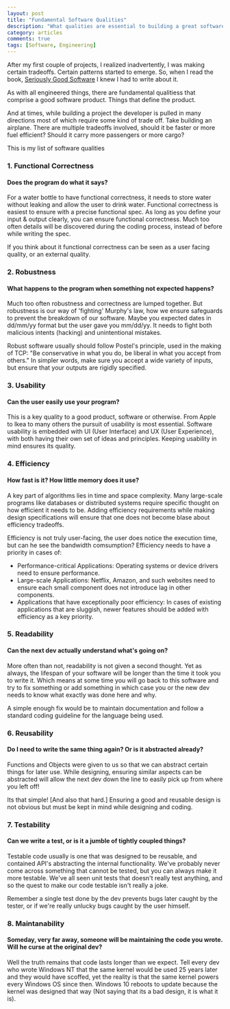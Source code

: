 ```yaml
---
layout: post
title: "Fundamental Software Qualities"
description: "What qualities are essential to building a great software?"
category: articles
comments: true
tags: [Software, Engineering]
---
```


After my first couple of projects, I realized inadvertently, I was making certain tradeoffs. Certain patterns started to emerge. So, when I read the book, [Seriously Good Software](https://www.amazon.com/Seriously-Good-Software-works-survives/dp/1617296295) I knew I had to write about it.

As with all engineered things, there are fundamental qualitiess that comprise a good software product. Things that define the product.

And at times, while building a project the developer is pulled in many directions most of which require some kind of trade off. Take building an airplane. There are multiple tradeoffs involved, should it be faster or more fuel efficient? Should it carry more passengers or more cargo?

This is my list of software qualities

### 1. Functional Correctness
 
#### Does the program do what it says?

For a water bottle to have functional correctness, it needs to store water without leaking and allow the user to drink water. Functional correctness is easiest to ensure with a precise functional spec. As long as you define your input & output clearly, you can ensure functional correctness. Much too often details will be discovered during the coding process, instead of before while writing the spec. 

If you think about it functional correctness can be seen as a user facing quality, or an external quality.

### 2. Robustness

#### What happens to the program when something not expected happens?

Much too often robustness and correctness are lumped together. But robustness is our way of 'fighting' Murphy's law, how we ensure safeguards to prevent the breakdown of our software. Maybe you expected dates in dd/mm/yy format but the user gave you mm/dd/yy. It needs to fight both malicious intents (hacking) and unintentional mistakes.

Robust software usually should follow Postel's principle, used in the making of TCP: "Be conservative in what you do, be liberal in what you accept from others." In simpler words, make sure you accept a wide variety of inputs, but ensure that your outputs are rigidly specified.

### 3. Usability

#### Can the user easily use your program?

This is a key quality to a good product, software or otherwise. From Apple to Ikea to many others the pursuit of usability is most essential. Software usability is embedded with UI (User Interface) and UX (User Experience), with both having their own set of ideas and principles. Keeping usability in mind ensures its quality.

### 4. Efficiency

#### How fast is it? How little memory does it use?

A key part of algorithms lies in time and space complexity. Many large-scale programs like databases or distributed systems require specific thought on how efficient it needs to be. Adding efficiency requirements while making design specifications will ensure that one does not become blase about efficiency tradeoffs.

Efficiency is not truly user-facing, the user does notice the execution time, but can he see the bandwidth comsumption? Efficiency needs to have a priority in cases of:
- Performance-critical Applications: Operating systems or device drivers need to ensure performance.
- Large-scale Applications: Netflix, Amazon, and such websites need to ensure each small component does not introduce lag in other components.
- Applications that have exceptionally poor efficiency: In cases of existing applications that are sluggish, newer features should be added with efficiency as a key priority.

### 5. Readability

#### Can the next dev actually understand what's going on?

More often than not, readability is not given a second thought. Yet as always, the lifespan of your software will be longer than the time it took you to write it. Which means at some time you will go back to this software and try to fix something or add something in which case you or the new dev needs to know what exactly was done here and why.

A simple enough fix would be to maintain documentation and follow a standard coding guideline for the language being used.

### 6. Reusability

#### Do I need to write the same thing again? Or is it abstracted already?

Functions and Objects were given to us so that we can abstract certain things for later use. While designing, ensuring similar aspects can be abstracted will allow the next dev down the line to easily pick up from where you left off! 

Its that simple! [And also that hard.] Ensuring a good and reusable design is not obvious but must be kept in mind while designing and coding.

### 7. Testability

#### Can we write a test, or is it a jumble of tightly coupled things?

Testable code usually is one that was designed to be reusable, and contained API's abstracting the internal functionality. We've probably never come across something that cannot be tested, but you can always make it more testable. We've all seen unit tests that doesn't really test anything, and so the quest to make our code testable isn't really a joke.

Remember a single test done by the dev prevents bugs later caught by the tester, or if we're really unlucky bugs caught by the user himself. 

### 8. Maintanability

#### Someday, very far away, someone will be maintaining the code you wrote. Will he curse at the original dev?

Well the truth remains that code lasts longer than we expect. Tell every dev who wrote Windows NT that the same kernel would be used 25 years later and they would have scoffed, yet the reality is that the same kernel powers every Windows OS since then. Windows 10 reboots to update because the kernel was designed that way (Not saying that its a bad design, it is what it is). 
